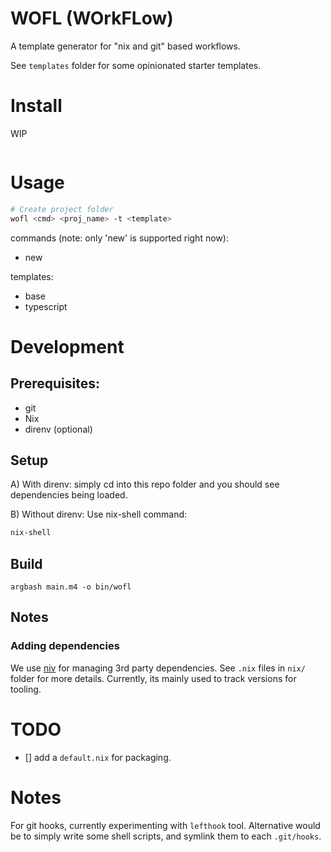 # WOFL (WOrkFLow)
A template generator for "nix and git" based workflows.

See `templates` folder for some opinionated starter templates.

# Install
WIP
```
```

# Usage
```bash
# Create project folder
wofl <cmd> <proj_name> -t <template>
```

commands (note: only 'new' is supported right now): 
- new

templates:
- base
- typescript

# Development

## Prerequisites:
- git
- Nix
- direnv (optional)

## Setup
A) With direnv: simply cd into this repo folder and you should see dependencies being loaded.

B) Without direnv: Use nix-shell command:
```bash
nix-shell
```
## Build
```
argbash main.m4 -o bin/wofl
```

## Notes

### Adding dependencies
We use [niv]() for managing 3rd party dependencies. See `.nix` files in `nix/` folder for more details.
Currently, its mainly used to track versions for tooling.



# TODO
- [] add a `default.nix` for packaging.

# Notes
For git hooks, currently experimenting with `lefthook` tool. 
Alternative would be to simply write some shell scripts, and symlink them to each `.git/hooks`.
